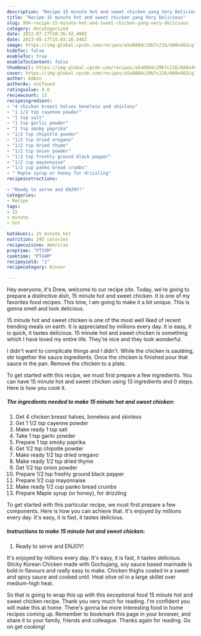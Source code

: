 ```yaml
---
description: "Recipe 15 minute hot and sweet chicken yang Very Delicious"
title: "Recipe 15 minute hot and sweet chicken yang Very Delicious"
slug: 994-recipe-15-minute-hot-and-sweet-chicken-yang-very-delicious
category: Uncategorized
date: 2022-07-27T10:36:42.490Z
date: 2023-05-17T15:03:16.546Z
image: https://img-global.cpcdn.com/recipes/a5a088dc29b7c216/680x482cq70/15-minute-hot-and-sweet-chicken-recipe-main-photo.jpg
hideToc: false
enableToc: true
enableTocContent: false
thumbnail: https://img-global.cpcdn.com/recipes/a5a088dc29b7c216/680x482cq70/15-minute-hot-and-sweet-chicken-recipe-main-photo.jpg
cover: https://img-global.cpcdn.com/recipes/a5a088dc29b7c216/680x482cq70/15-minute-hot-and-sweet-chicken-recipe-main-photo.jpg
author: Admin
authorAv: notfound
ratingvalue: 4.8
reviewcount: 13
recipeingredient:
- "4 chicken breast halves boneless and skinless"
- "1 1/2 tsp cayenne powder"
- "1 tsp salt"
- "1 tsp garlic powder"
- "1 tsp smoky paprika"
- "1/2 tsp chipotle powder"
- "1/2 tsp dried oregano"
- "1/2 tsp dried thyme"
- "1/2 tsp onion powder"
- "1/2 tsp freshly ground black pepper"
- "1/2 cup mayonnaise"
- "1/2 cup panko bread crumbs"
- " Maple syrup or honey for drizzling"
recipeinstructions:

- "Ready to serve and ENJOY!"
categories:
- Recipe
tags:
- 15
- minute
- hot

katakunci: 15 minute hot 
nutrition: 245 calories
recipecuisine: American
preptime: "PT33M"
cooktime: "PT44M"
recipeyield: "2"
recipecategory: Dinner

---
```



Hey everyone, it's Drew, welcome to our recipe site. Today, we're going to prepare a distinctive dish, 15 minute hot and sweet chicken. It is one of my favorites food recipes. This time, I am going to make it a bit unique. This is gonna smell and look delicious.

15 minute hot and sweet chicken is one of the most well liked of recent trending meals on earth. It is appreciated by millions every day. It is easy, it is quick, it tastes delicious. 15 minute hot and sweet chicken is something which I have loved my entire life. They're nice and they look wonderful.

I didn&#39;t want to complicate things and I didn&#39;t. While the chicken is sautéing, stir together the sauce ingredients. Once the chicken is finished pour that sauce in the pan. Remove the chicken to a plate.


To get started with this recipe, we must first prepare a few ingredients. You can have 15 minute hot and sweet chicken using 13 ingredients and 0 steps. Here is how you cook it.

<!--inarticleads1-->

##### The ingredients needed to make 15 minute hot and sweet chicken:

1. Get 4 chicken breast halves, boneless and skinless
1. Get 1 1/2 tsp cayenne powder
1. Make ready 1 tsp salt
1. Take 1 tsp garlic powder
1. Prepare 1 tsp smoky paprika
1. Get 1/2 tsp chipotle powder
1. Make ready 1/2 tsp dried oregano
1. Make ready 1/2 tsp dried thyme
1. Get 1/2 tsp onion powder
1. Prepare 1/2 tsp freshly ground black pepper
1. Prepare 1/2 cup mayonnaise
1. Make ready 1/2 cup panko bread crumbs
1. Prepare  Maple syrup (or honey), for drizzling


To get started with this particular recipe, we must first prepare a few components. Here is how you can achieve that. It&#39;s enjoyed by millions every day. It&#39;s easy, it is fast, it tastes delicious. 

<!--inarticleads2-->

##### Instructions to make 15 minute hot and sweet chicken:


1. Ready to serve and ENJOY!

It&#39;s enjoyed by millions every day. It&#39;s easy, it is fast, it tastes delicious. Sticky Korean Chicken made with Gochujang, soy sauce based marinade is bold in flavours and really easy to make. Chicken thighs coated in a sweet and spicy sauce and cooked until. Heat olive oil in a large skillet over medium-high heat. 

So that is going to wrap this up with this exceptional food 15 minute hot and sweet chicken recipe. Thank you very much for reading. I'm confident you will make this at home. There's gonna be more interesting food in home recipes coming up. Remember to bookmark this page in your browser, and share it to your family, friends and colleague. Thanks again for reading. Go on get cooking!
